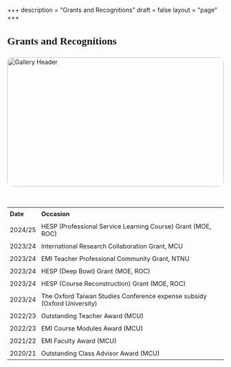 +++
description = "Grants and Recognitions"
draft = false
layout = "page"
+++

<h3 style="font-size:1.5rem;font-family: 'Dax Regular'">Grants and Recognitions</h3>
<!-- Header image -->
<img src="/images/pics/recognition.jpg" 
     alt="Gallery Header"
     style="width:100%; max-height:300px; object-fit:cover; border-radius:12px; margin-bottom:1rem;">
    
<!-- Page description -->
<div style="text-align:center; margin-bottom:2rem;">
  
</div>
<table style="width:100%; font-size:0.9rem; font-family='Roboto', monospace; border-collapse: collapse; border: none;">
  <tr>
    <th style="padding: 6px; text-align: left;">Date</th>
    <th style="padding: 6px; text-align: left;">Occasion</th>
  </tr>
  <tr>
    <td style="padding: 6px;">2024/25</td>
    <td style="padding: 6px;">HESP (Professional Service Learning Course) Grant (MOE, ROC)</td>
  </tr>
  <tr>
    <td style="padding: 6px;">2023/24</td>
    <td style="padding: 6px;">International Research Collaboration Grant, MCU</td>
  </tr>
  <tr>
    <td style="padding: 6px;">2023/24</td>
    <td style="padding: 6px;">EMI Teacher Professional Community Grant, NTNU</td>
  </tr>
  <tr>
    <td style="padding: 6px;">2023/24</td>
    <td style="padding: 6px;">HESP (Deep Bowl) Grant (MOE, ROC)</td>
  </tr>
  <tr>
    <td style="padding: 6px;">2023/24</td>
    <td style="padding: 6px;">HESP (Course Reconstruction) Grant (MOE, ROC)</td>
  </tr>
  <tr>
    <td style="padding: 6px;">2023/24</td>
    <td style="padding: 6px;">The Oxford Taiwan Studies Conference expense subsidy (Oxford University)</td>
  </tr>
  <tr>
    <td style="padding: 6px;">2022/23</td>
    <td style="padding: 6px;">Outstanding Teacher Award (MCU)</td>
  </tr>
  <tr>
    <td style="padding: 6px;">2022/23</td>
    <td style="padding: 6px;">EMI Course Modules Award (MCU)</td>
  </tr>
  <tr>
    <td style="padding: 6px;">2021/22</td>
    <td style="padding: 6px;">EMI Faculty Award (MCU)</td>
  </tr>
  <tr>
    <td style="padding: 6px;">2020/21</td>
    <td style="padding: 6px;">Outstanding Class Advisor Award (MCU)</td>
  </tr>
</table>
